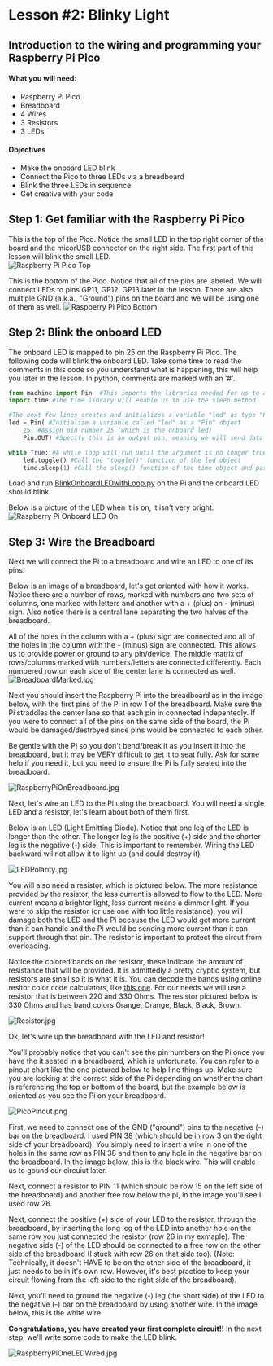 # Lesson #2: Blinky Light
## Introduction to the wiring and programming your Raspberry Pi Pico 

#### What you will need:
 - Raspberry Pi Pico
 - Breadboard
 - 4 Wires
 - 3 Resistors
 - 3 LEDs

#### Objectives
 - Make the onboard LED blink
 - Connect the Pico to three LEDs via a breadboard
 - Blink the three LEDs in sequence
 - Get creative with your code

## Step 1: Get familiar with the Raspberry Pi Pico

This is the top of the Pico.  Notice the small LED in the top right corner of the board and the micorUSB connector on the right side.  The first part of this lesson will blink the small LED.  
![Raspberry Pi Pico Top](images/RaspberryPiTop.jpg)

This is the bottom of the Pico.  Notice that all of the pins are labeled.  We will connect LEDs to pins GP11, GP12, GP13 later in the lesson.  There are also multiple GND (a.k.a., "Ground") pins on the board and we will be using one of them as well.
![Raspberry Pi Pico Bottom](images/RaspberryPiBottom.jpg)

## Step 2: Blink the onboard LED

The onboard LED is mapped to pin 25 on the Raspberry Pi Pico.  The following code will blink the onboard LED.  Take some time to read the comments in this code so you understand what is happening, this will help you later in the lesson.  In python, comments are marked with an '#'.

```python
from machine import Pin  #This imports the libraries needed for us to access the Pico and it's pins
import time #The time library will enable us to use the sleep method

#The next few lines creates and initializes a variable "led" as type "Pin" with initialization parameters.  It can also be written in one line like this... led = Pin(25, Pin.OUT)
led = Pin( #Initialize a variable called "led" as a "Pin" object
    25, #Assign pin number 25 (which is the onboard led)
    Pin.OUT) #Specify this is an output pin, meaning we will send data to the pin vs recieving data from it

while True: #A while loop will run until the argument is no longer true.  In this case, True will always be true so it will run forever until we forcefully stop the program
    led.toggle() #Call the "toggle()" function of the led object
    time.sleep(1) #Call the sleep() function of the time object and pass it "1" so it sleeps for 1 second
```

Load and run [BlinkOnboardLEDwithLoop.py](code/BlinkOnboardLEDwithLoop.py) on the Pi and the onboard LED should blink.

Below is a picture of the LED when it is on, it isn't very bright.
![Raspberry Pi Onboard LED On](images/RaspberryPiOnboardLEDOn.jpg)

## Step 3: Wire the Breadboard

Next we will connect the Pi to a breadboard and wire an LED to one of its pins.

Below is an image of a breadboard, let's get oriented with how it works.  Notice there are a number of rows, marked with numbers and two sets of columns, one marked with letters and another with a + (plus) an - (minus) sign.  Also notice there is a central lane separating the two halves of the breadboard.  

All of the holes in the column with a + (plus) sign are connected and all of the holes in the column with the - (minus) sign are connected.  This allows us to provide power or ground to any pin/device.  The middle matrix of rows/columns marked with numbers/letters are connected differently.  Each numbered row on each side of the center lane is connected as well.
![BreadboardMarked.jpg](images/BreadboardMarked.jpg)

Next you should insert the Raspberry Pi into the breadboard as in the image below, with the first pins of the Pi in row 1 of the breadboard.  Make sure the Pi straddles the center lane so that each pin in connected indepentedly.  If you were to connect all of the pins on the same side of the board, the Pi would be damaged/destroyed since pins would be connected to each other.  

Be gentle with the Pi so you don't bend/break it as you insert it into the breadboard, but it may be VERY difficult to get it to seat fully.  Ask for some help if you need it, but you need to ensure the Pi is fully seated into the breadboard.

![RaspberryPiOnBreadboard.jpg](images/RaspberryPiOnBreadboard.jpg)

Next, let's wire an LED to the Pi using the breadboard.  You will need a single LED and a resistor, let's learn about both of them first.  

Below is an LED (Light Emitting Diode).  Notice that one leg of the LED is longer than the other.  The longer leg is the positive (+) side and the shorter leg is the negative (-) side.  This is important to remember.  Wiring the LED backward wil not allow it to light up (and could destroy it).

![LEDPolarity.jpg](images/LEDPolarity.jpg)

You will also need a resistor, which is pictured below.  The more resistance provided by the resistor, the less current is allowed to flow to the LED.  More current means a brighter light, less current means a dimmer light.  If you were to skip the resistor (or use one with too little resistance), you will damage both the LED and the Pi because the LED would get more current than it can handle and the Pi would be sending more current than it can support through that pin.  The resistor is important to protect the circut from overloading.  

Notice the colored bands on the resistor, these indicate the amount of resistance that will be provided.  It is admittedly a pretty cryptic system, but resistors are small so it is what it is.  You can decode the bands using online resitor color code calculators, like [this one](https://circuitdigest.com/calculators/5-band-resistor-color-code-calculator).  For our needs we will use a resistor that is between 220 and 330 Ohms.  The resistor pictured below is 330 Ohms and has band colors Orange, Orange, Black, Black, Brown.

![Resistor.jpg](images/Resistor.jpg)

Ok, let's wire up the breadboard with the LED and resistor!

You'll probably notice that you can't see the pin numbers on the Pi once you have the it seated in a breadboard, which is unfortunate.  You can refer to a pinout chart like the one pictured below to help line things up.  Make sure you are looking at the correct side of the Pi depending on whether the chart is referencing the top or bottom of the board, but the example below is oriented as you see the Pi on your breadboard. 

![PicoPinout.png](images/PicoPinout.png)

First, we need to connect one of the GND ("ground") pins to the negative (-) bar on the breadboard.  I used PIN 38 (which should be in row 3 on the right side of your breadboard).  You simply need to insert a wire in one of the holes in the same row as PIN 38 and then to any hole in the negative bar on the breadboard.  In the image below, this is the black wire.  This will enable us to gound our circuiut later.

Next, connect a resistor to PIN 11 (which should be row 15 on the left side of the breadboard) and another free row below the pi, in the image you'll see I used row 26.

Next, connect the positive (+) side of your LED to the resistor, through the breadboard, by inserting the long leg of the LED into another hole on the same row you just connected the resistor (row 26 in my exmaple).  The negative side (-) of the LED should be connected to a free row on the other side of the breadboard (I stuck with row 26 on that side too).  (Note: Technically, it doesn't HAVE to be on the other side of the breadboard, it just needs to be in it's own row.  However, it's best practice to keep your circuit flowing from the left side to the right side of the breadboard).

Next, you'll need to ground the negative (-) leg (the short side) of the LED to the negative (-) bar on the breadboard by using another wire.  In the image below, this is the white wire.

**Congratulations, you have created your first complete circuit!!**  In the next step, we'll write some code to make the LED blink.

![RaspberryPiOneLEDWired.jpg](images/RaspberryPiOneLEDWired.jpg)

